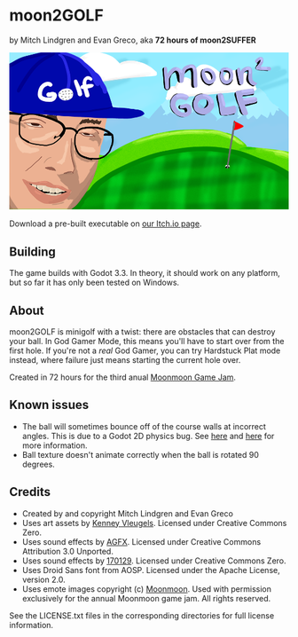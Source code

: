 # moon2GOLF
by Mitch Lindgren and Evan Greco, aka **72 hours of moon2SUFFER**

![moon2GOLF Title Screen](/assets/titlecard-small.png)

Download a pre-built executable on [our Itch.io page](https://mitchl.itch.io/moon2golf).

## Building
The game builds with Godot 3.3. In theory, it should work on any platform, but so far it has only been tested on Windows.

## About
moon2GOLF is minigolf with a twist: there are obstacles that can destroy your ball. In God Gamer Mode, this means you'll have to start over from the first hole. If you're not a _real_ God Gamer, you can try Hardstuck Plat mode instead, where failure just means starting the current hole over.

Created in 72 hours for the third anual [Moonmoon Game Jam](https://jam.moon2.tv/).

## Known issues
 - The ball will sometimes bounce off of the course walls at incorrect angles. This is due to a Godot 2D physics bug. See [here](https://github.com/godotengine/godot/issues/32138) and [here](https://github.com/godotengine/godot/issues/28438) for more information.
 - Ball texture doesn't animate correctly when the ball is rotated 90 degrees.

## Credits

- Created by and copyright Mitch Lindgren and Evan Greco
- Uses art assets by [Kenney Vleugels](https://kenney.nl/). Licensed under Creative Commons Zero.
- Uses sound effects by [AGFX](https://freesound.org/people/AGFX/sounds/20428/). Licensed under Creative Commons Attribution 3.0 Unported.
- Uses sound effects by [170129](https://freesound.org/people/170129/sounds/408260/). Licensed under Creative Commons Zero.
- Uses Droid Sans font from AOSP. Licensed under the Apache License, version 2.0.
- Uses emote images copyright (c) [Moonmoon](https://twitch.tv/moonmoon). Used with permission exclusively for the annual Moonmoon game jam. All rights reserved.

See the LICENSE.txt files in the corresponding directories for full license information.